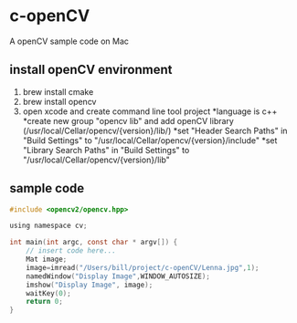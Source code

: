 # c-openCV

A openCV sample code on Mac

## install openCV environment

1. brew install cmake
2. brew install opencv
3. open xcode and create command line tool project
  *language is c++
  *create new group "opencv lib" and add openCV library (/usr/local/Cellar/opencv/{version}/lib/)
  *set "Header Search Paths" in "Build Settings" to "/usr/local/Cellar/opencv/{version}/include"
  *set "Library Search Paths" in "Build Settings" to "/usr/local/Cellar/opencv/{version}/lib"

## sample code
``` c
#include <opencv2/opencv.hpp>

using namespace cv;

int main(int argc, const char * argv[]) {
    // insert code here...
    Mat image;
    image=imread("/Users/bill/project/c-openCV/Lenna.jpg",1);
    namedWindow("Display Image",WINDOW_AUTOSIZE);
    imshow("Display Image", image);
    waitKey(0);
    return 0;
}

```
